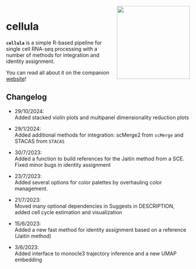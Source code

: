 <img src="https://user-images.githubusercontent.com/21171362/232594749-6a6beacc-6c59-4e40-ae62-e7026f355742.png" align="right" width="200"/>

# cellula

**`cellula`** is a simple R-based pipeline for single cell RNA-seq processing with a number of methods for integration and identity assignment.

You can read all about it on the companion [website](https://gdagstn.github.io/cellulaweb)!

## Changelog

-   29/10/2024:\
    Added stacked violin plots and multipanel dimensionality reduction plots

-   29/1/2024:\
    Added additional methods for integration: scMerge2 from `scMerge` and STACAS from `STACAS`
    
-   30/7/2023:\
    Added a function to build references for the Jaitin method from a SCE. Fixed minor bugs in identity assignment

-   23/7/2023:\
    Added several options for color palettes by overhauling color management.

-   21/7/2023:\
    Moved many optional dependencies in Suggests in DESCRIPTION, added cell cycle estimation and visualization

-   15/6/2023:\
    Added a new fast method for identity assignment based on a reference (Jaitin method)

-   3/6/2023:\
    Added interface to monocle3 trajectory inference and a new UMAP embedding
